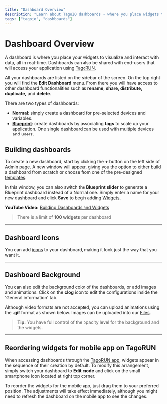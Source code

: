 ```yaml
---
title: "Dashboard Overview"
description: "Learn about TagoIO dashboards - where you place widgets to visualize and interact with data in real-time, and share with end-users through TagoRUN."
tags: ["tagoio", "dashboards"]
---
```


# Dashboard Overview

A dashboard is where you place your widgets to visualize and interact with data, all in real-time. Dashboards can also be shared with end-users that will access your application using [TagoRUN](/tagorun/tagorun).

<!-- Dashboard overview image -->

All your dashboards are listed on the sidebar of the screen. On the top right you will find the **Edit Dashboard** menu. From there you will have access to other dashboard functionalities such as **rename**, **share, distribute, duplicate,** and **delete**.

<!-- Dashboard menu image -->

There are two types of dashboards:

- **Normal**: simply create a dashboard for pre-selected devices and variables.
- [**Blueprint**](/tagoio/blueprint-dashboard): create dashboards by associating **tags** to scale up your application. One single dashboard can be used with multiple devices and users.

## Building dashboards

To create a new dashboard, start by clicking the **+** button on the left side of Admin page. A new window will appear, giving you the option to either build a dashboard from scratch or choose from one of the pre-designed [templates](/tagoio/distributing-dashboards).

In this window, you can also switch the **Blueprint slider** to generate a Blueprint dashboard instead of a Normal one. Simply enter a name for your new dashboard and click **Save** to begin adding [Widgets](https://help.tago.io/portal/en/kb/tagoio/9-widgets).

<!-- Dashboard creation interface image -->

**YouTube Video:** [Building Dashboards and Widgets](https://www.youtube.com/watch?v=D2lmCHF4Eg4)

> There is a limit of **100 widgets** per dashboard

---

## Dashboard Icons

You can add [icons](/tagoio/dashboard-icons) to your dashboard, making it look just the way that you want it.

<!-- Dashboard icons image -->

---

## Dashboard Background

You can also edit the background color of the dashboards, or add images and animations. Click on the **clog** icon to edit the configurations inside the 'General information' tab.

<!-- Dashboard background settings image -->

Although video formats are not accepted, you can upload animations using the **.gif** format as shown below. Images can be uploaded into our [Files](/tagoio/files).

<!-- Dashboard background example image -->

> **Tip:** You have full control of the opacity level for the background and the widgets.

---

## Reordering widgets for mobile app on TagoRUN

When accessing dashboards through the [TagoRUN app](/tagorun/tagorun-mobile-app), widgets appear in the sequence of their creation by default. To modify this arrangement, simply switch your dashboard to **Edit mode** and click on the small smartphone icon located at right top corner.

To reorder the widgets for the mobile app, just drag them to your preferred position. The adjustments will take effect immediately, although you might need to refresh the dashboard on the mobile app to see the changes.

<!-- Mobile widget reordering image -->